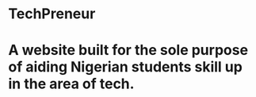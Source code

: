 # TechPreneur

# A website built for the sole purpose of aiding Nigerian students skill up in the area of tech.
